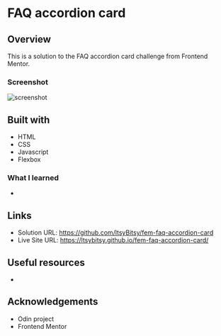 # FAQ accordion card
 
## Overview

This is a solution to the FAQ accordion card challenge from Frontend Mentor.

### Screenshot

![screenshot](https://github.com/ltsyBitsy/fem-faq-accordion-card/blob/main/images/screenshot.jpg)

## Built with

  * HTML
  * CSS
  * Javascript
  * Flexbox

### What I learned

* 


## Links

* Solution URL: https://github.com/ltsyBitsy/fem-faq-accordion-card
* Live Site URL: https://ltsybitsy.github.io/fem-faq-accordion-card/

## Useful resources

* 

## Acknowledgements

* Odin project
* Frontend Mentor
